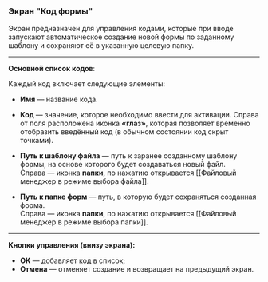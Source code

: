 ### Экран "Код формы"

Экран предназначен для управления кодами, которые при вводе запускают автоматическое создание новой формы по заданному шаблону и сохраняют её в указанную целевую папку.  

---

**Основной список кодов**:

Каждый код включает следующие элементы:

- **Имя** —  название кода.

- **Код** — значение, которое необходимо ввести для активации. 
  Справа от поля расположена иконка **«глаз»**, которая позволяет временно отобразить введённый код (в обычном состоянии код скрыт точками).

- **Путь к шаблону файла** — путь к заранее созданному шаблону формы, на основе которого будет создаваться новый файл.  
  Справа — иконка **папки**, по нажатию открывается [[Файловый менеджер в режиме выбора файла]].

- **Путь к папке форм** — путь, в которую будет сохраняться созданная форма.  
  Справа — иконка **папки**, по нажатию открывается [[Файловый менеджер в режиме выбора папки]].

---

**Кнопки управления (внизу экрана):**

- **OK** — добавляет код в список;
- **Отмена** — отменяет создание и возвращает на предыдущий экран.
